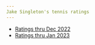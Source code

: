 ```yaml
---
Jake Singleton's tennis ratings
---
```


* [Ratings thru Dec 2022](https://jakesingi.github.io/tennis_ratings/jan23)
* [Ratings thru Jan 2023](https://jakesingi.github.io/tennis_ratings/feb23)
